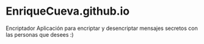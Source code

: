 # EnriqueCueva.github.io
Encriptador
Aplicación para encriptar y desencriptar mensajes secretos con las personas que desees :)
